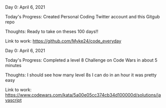 Day 0: April 6, 2021

Today's Progress: Created Personal Coding Twitter account and this Gitgub repo

Thoughts: Ready to take on theses 100 days!!

Link to work: https://github.com/Myke24/code_everyday

Day 0: April 6, 2021

Today's Progress: Completed a level 8 Challenge on Code Wars in about 5 minutes

Thoughts: I should see how many level 8s I can do in an hour it was pretty easy

Link to work: https://www.codewars.com/kata/5a00e05cc374cb34d100000d/solutions/javascript
